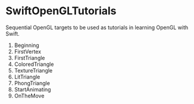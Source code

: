 # SwiftOpenGLTutorials
Sequential OpenGL targets to be used as tutorials in learning OpenGL with Swift.

1. Beginning
2. FirstVertex
3. FirstTriangle
4. ColoredTriangle
5. TextureTriangle
6. LitTriangle
7. PhongTriangle
8. StartAnimating
9. OnTheMove
